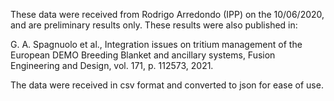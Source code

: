 These data were received from Rodrigo Arredondo (IPP) on the 10/06/2020, and are
preliminary results only. These results were also published in:

G. A. Spagnuolo et al., Integration issues on tritium management of the European DEMO
Breeding Blanket and ancillary systems, Fusion Engineering and Design, vol. 171,
p. 112573, 2021.

The data were received in csv format and converted to json for ease of use.
